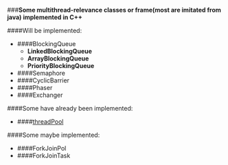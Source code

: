###**Some multithread-relevance classes or frame(most are imitated from java) implemented in C++**

####Will be implemented:
* ####BlockingQueue
    * **LinkedBlockingQueue**
    * **ArrayBlockingQueue**
    * **PriorityBlockingQueue**
* ####Semaphore
* ####CyclicBarrier
* ####Phaser
* ####Exchanger

####Some have already been implemented:
* ####[threadPool](https://github.com/choleraehyq/my_threadtool/tree/master/src/threadPool)

####Some maybe implemented:
* ####ForkJoinPol
* ####ForkJoinTask
